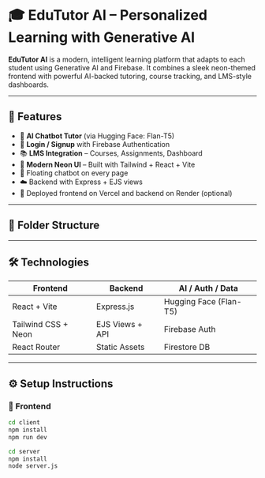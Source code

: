 # 🎓 EduTutor AI – Personalized Learning with Generative AI

**EduTutor AI** is a modern, intelligent learning platform that adapts to each student using Generative AI and Firebase. It combines a sleek neon-themed frontend with powerful AI-backed tutoring, course tracking, and LMS-style dashboards.

---

## 🚀 Features

- 🧠 **AI Chatbot Tutor** (via Hugging Face: Flan-T5)
- 🔐 **Login / Signup** with Firebase Authentication
- 📚 **LMS Integration** – Courses, Assignments, Dashboard
- 🌈 **Modern Neon UI** – Built with Tailwind + React + Vite
- 💬 Floating chatbot on every page
- ☁️ Backend with Express + EJS views
- 🔗 Deployed frontend on Vercel and backend on Render (optional)

---

## 📂 Folder Structure


---

## 🛠️ Technologies

| Frontend             | Backend              | AI / Auth / Data      |
|----------------------|----------------------|------------------------|
| React + Vite         | Express.js           | Hugging Face (Flan-T5) |
| Tailwind CSS + Neon  | EJS Views + API      | Firebase Auth          |
| React Router         | Static Assets        | Firestore DB           |

---

## ⚙️ Setup Instructions

### 🔧 Frontend

```bash
cd client
npm install
npm run dev

cd server
npm install
node server.js

